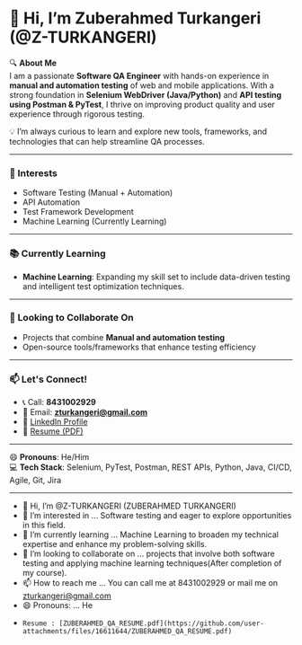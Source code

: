 # 👋 Hi, I’m Zuberahmed Turkangeri (@Z-TURKANGERI)

🔍 **About Me**  
I am a passionate **Software QA Engineer** with hands-on experience in **manual and automation testing** of web and mobile applications. With a strong foundation in **Selenium WebDriver (Java/Python)** and **API testing using Postman & PyTest**, I thrive on improving product quality and user experience through rigorous testing.

💡 I’m always curious to learn and explore new tools, frameworks, and technologies that can help streamline QA processes.

---

### 👀 Interests
- Software Testing (Manual + Automation)
- API Automation
- Test Framework Development
- Machine Learning (Currently Learning)

---

### 📚 Currently Learning
- **Machine Learning**: Expanding my skill set to include data-driven testing and intelligent test optimization techniques.

---

### 🤝 Looking to Collaborate On
- Projects that combine **Manual and automation testing**
- Open-source tools/frameworks that enhance testing efficiency

---

### 📫 Let's Connect!
- 📞 Call: **8431002929**
- 📧 Email: **zturkangeri@gmail.com**
- 🔗 [LinkedIn Profile](https://www.linkedin.com/in/zuberahmedturkangeri/)
- 📄 [Resume (PDF)](https://github.com/user-attachments/files/16611644/ZUBERAHMED_QA_RESUME.pdf)

---

😄 **Pronouns**: He/Him  
💻 **Tech Stack**: Selenium, PyTest, Postman, REST APIs, Python, Java, CI/CD, Agile, Git, Jira

---

<!---
Z-TURKANGERI/Z-TURKANGERI is a ✨ special ✨ repository because its `README.md` (this file) appears on your GitHub profile.
You can click the Preview link to take a look at your changes.
--->















- 👋 Hi, I’m @Z-TURKANGERI (ZUBERAHMED TURKANGERI)
- 👀 I’m interested in ... Software testing and eager to explore opportunities in this field.
- 🌱 I’m currently learning ... Machine Learning to broaden my technical expertise and enhance my problem-solving skills.
- 💞️ I’m looking to collaborate on ... projects that involve both software testing and applying machine learning techniques(After completion of my course).
- 📫 How to reach me ... You can call me at 8431002929 or mail me on zturkangeri@gmail.com
- 😄 Pronouns: ... He
-     Resume : [ZUBERAHMED_QA_RESUME.pdf](https://github.com/user-attachments/files/16611644/ZUBERAHMED_QA_RESUME.pdf)


<!---
Z-TURKANGERI/Z-TURKANGERI is a ✨ special ✨ repository because its `README.md` (this file) appears on your GitHub profile.
You can click the Preview link to take a look at your changes.
--->
